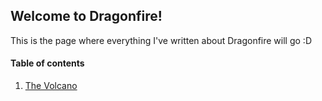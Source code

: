 ## Welcome to Dragonfire! 

This is the page where everything I've written about Dragonfire will go :D

#### Table of contents
1. [The Volcano](places/volcano.md)
